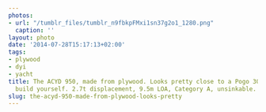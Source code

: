 ```yaml
---
photos:
- url: "/tumblr_files/tumblr_n9fbkpFMxi1sn37g2o1_1280.png"
  caption: ''
layout: photo
date: '2014-07-28T15:17:13+02:00'
tags:
- plywood
- dyi
- yacht
title: The ACYD 950, made from plywood. Looks pretty close to a Pogo 30 that you could
  build yourself. 2.7t displacement, 9.5m LOA, Category A, unsinkable.  Hmmmm...
slug: the-acyd-950-made-from-plywood-looks-pretty
---
```

